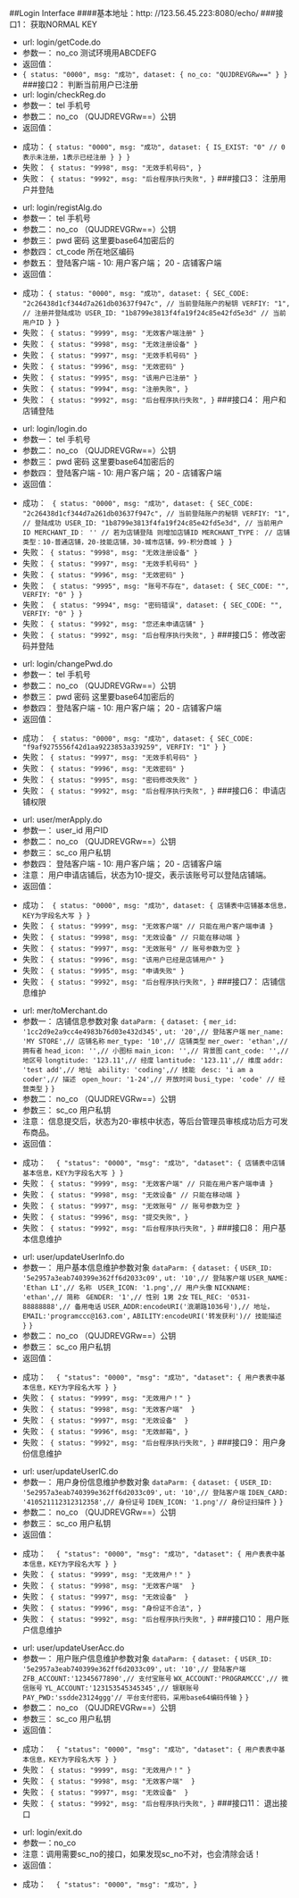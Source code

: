 ##Login Interface
####基本地址：http: //123.56.45.223:8080/echo/
###接口1： 获取NORMAL KEY
- url: login/getCode.do
- 参数一： no_co 测试环境用ABCDEFG
- 返回值：
- `{
	status: "0000",
	msg: "成功",
	dataset: {
		no_co: "QUJDREVGRw=="
	}
}`
###接口2： 判断当前用户已注册
- url: login/checkReg.do
- 参数一： tel 手机号
- 参数二： no_co （QUJDREVGRw==）公钥
- 返回值：
 + 成功： `{
	status: "0000",
	msg: "成功",
	dataset: {
		IS_EXIST: "0" // 0表示未注册，1表示已经注册
	}
}
}`
 + 失败：` {
	status: "9998",
	msg: "无效手机号码",
}`
 + 失败：` {
	status: "9992",
	msg: "后台程序执行失败",
}`
###接口3： 注册用户并登陆
- url: login/registAlg.do
- 参数一： tel 手机号
- 参数二： no_co （QUJDREVGRw==）公钥
- 参数三： pwd 密码 这里要base64加密后的
- 参数四： ct_code 所在地区编码
- 参数五： 登陆客户端 - 10: 用户客户端； 20 - 店铺客户端
- 返回值： 
 + 成功： `{
	status: "0000",
	msg: "成功",
	dataset: {
		SEC_CODE: "2c26438d1cf344d7a261db03637f947c", // 当前登陆账户的秘钥
		VERFIY: "1", // 注册并登陆成功
		USER_ID: "1b8799e3813f4fa19f24c85e42fd5e3d" // 当前用户ID
	}
}`
 + 失败：` {
	status: "9999",
	msg: "无效客户端注册"
}`
 + 失败：` {
	status: "9998",
	msg: "无效注册设备"
}`
 + 失败：` {
	status: "9997",
	msg: "无效手机号码"
}`
 + 失败：` {
	status: "9996",
	msg: "无效密码"
}`
 + 失败：` {
	status: "9995",
	msg: "该用户已注册"
}`
 + 失败：` {
	status: "9994",
	msg: "注册失败",
}`
 + 失败：` {
	status: "9992",
	msg: "后台程序执行失败",
}`
###接口4： 用户和店铺登陆
- url: login/login.do
- 参数一： tel 手机号
- 参数二： no_co （QUJDREVGRw==）公钥
- 参数三： pwd 密码 这里要base64加密后的
- 参数四： 登陆客户端 - 10: 用户客户端； 20 - 店铺客户端
- 返回值： 
 + 成功： ` {
	status: "0000",
	msg: "成功",
	dataset: {
		SEC_CODE: "2c26438d1cf344d7a261db03637f947c", // 当前登陆账户的秘钥
		VERFIY: "1", // 登陆成功
		USER_ID: "1b8799e3813f4fa19f24c85e42fd5e3d", // 当前用户ID
		MERCHANT_ID： '' // 若为店铺登陆 则增加店铺ID
		MERCHANT_TYPE： // 店铺类型：10-普通店铺，20-技能店铺，30-城市店铺，99-积分商城
	}
}`
 + 失败：` {
	status: "9998",
	msg: "无效注册设备"
}`
 + 失败：` {
	status: "9997",
	msg: "无效手机号码"
}`
 + 失败：` {
	status: "9996",
	msg: "无效密码"
}`
 + 失败： ` {
	status: "9995",
	msg: "账号不存在",
	dataset: {
		SEC_CODE: "",
		VERFIY: "0"
	}
}`
 + 失败： ` {
	status: "9994",
	msg: "密码错误",
	dataset: {
		SEC_CODE: "",
		VERFIY: "0"
	}
}`
 + 失败：` {
	status: "9992",
	msg: "您还未申请店铺"
}`
 + 失败：` {
	status: "9992",
	msg: "后台程序执行失败",
}`
###接口5： 修改密码并登陆
- url: login/changePwd.do
- 参数一： tel 手机号
- 参数二： no_co （QUJDREVGRw==）公钥
- 参数三： pwd 密码 这里要base64加密后的
- 参数四： 登陆客户端 - 10: 用户客户端； 20 - 店铺客户端
- 返回值： 
 + 成功： ` {
	status: "0000",
	msg: "成功",
	dataset: {
		SEC_CODE: "f9af9275556f42d1aa9223853a339259",
		VERFIY: "1"
	}
}`
 + 失败：` {
	status: "9997",
	msg: "无效手机号码"
}`
 + 失败：` {
	status: "9996",
	msg: "无效密码"
}`
 + 失败：` {
	status: "9995",
	msg: "密码修改失败"
}`
 + 失败：` {
	status: "9992",
	msg: "后台程序执行失败",
}`
###接口6： 申请店铺权限
- url: user/merApply.do
- 参数一： user_id 用户ID
- 参数二： no_co （QUJDREVGRw==）公钥
- 参数三： sc_co 用户私钥
- 参数四： 登陆客户端 - 10: 用户客户端； 20 - 店铺客户端
- 注意： 用户申请店铺后，状态为10-提交，表示该账号可以登陆店铺端。
- 返回值： 
 + 成功： ` {
	status: "0000",
	msg: "成功",
	dataset: {
		店铺表中店铺基本信息，KEY为字段名大写
	}
}`
 + 失败：` {
	status: "9999",
	msg: "无效客户端" // 只能在用户客户端申请
}`
 + 失败：` {
	status: "9998",
	msg: "无效设备" // 只能在移动端
}`
 + 失败：` {
	status: "9997",
	msg: "无效账号" // 账号参数为空
}`
 + 失败：` {
	status: "9996",
	msg: "该用户已经是店铺用户"
}`
 + 失败：` {
	status: "9995",
	msg: "申请失败"
}`
 + 失败：` {
	status: "9992",
	msg: "后台程序执行失败",
}`
###接口7： 店铺信息维护
- url: mer/toMerchant.do
- 参数一： 店铺信息参数对象 
	`dataParm: {`
	`dataset: {`
		`mer_id: '1cc2d9e2a9cc4e4983b76d03e432d345',`
		`ut: '20',// 登陆客户端`
		`mer_name: 'MY STORE',// 店铺名称`
		`mer_type: '10',// 店铺类型`
		`mer_ower: 'ethan',// 拥有者`
		`head_icon: '',// 小图标`
		`main_icon: '',// 背景图`
		`cant_code: '',// 地区号`
		`longtitude: '123.11',// 经度`
		`lantitude: '123.11',// 维度`
		`addr: 'test add',// 地址 `
		`ability: 'coding',// 技能 `
		`desc: 'i am a coder',// 描述 `
		`open_hour: '1-24',// 开放时间`
		`busi_type: 'code' // 经营类型`
	`}`
	`}`
- 参数二： no_co （QUJDREVGRw==）公钥
- 参数三： sc_co 用户私钥
- 注意： 信息提交后，状态为20-审核中状态，等后台管理员审核成功后方可发布商品。
- 返回值： 
 + 成功： `  {
	"status": "0000",
	"msg": "成功",
	"dataset": {
		店铺表中店铺基本信息，KEY为字段名大写
	}
}`
 + 失败：` {
	status: "9999",
	msg: "无效客户端" // 只能在用户客户端申请
}`
 + 失败：` {
	status: "9998",
	msg: "无效设备" // 只能在移动端
}`
 + 失败：` {
	status: "9997",
	msg: "无效账号" // 账号参数为空
}`
 + 失败：` {
	status: "9996",
	msg: "提交失败",
}`
 + 失败：` {
	status: "9992",
	msg: "后台程序执行失败",
}`
###接口8： 用户基本信息维护
- url: user/updateUserInfo.do
- 参数一： 用户基本信息维护参数对象 
	`dataParm: {`
	`dataset: {`
		`USER_ID: '5e2957a3eab740399e362ff6d2033c09',`
		`ut: '10',// 登陆客户端`
		`USER_NAME: 'Ethan LI',// 名称 `
		`USER_ICON: '1.png',// 用户头像`
		`NICKNAME: 'ethan',// 简称 `
		`GENDER: '1',// 性别 1男 2女`
		`TEL_REC: '0531-88888888',// 备用电话`
		`USER_ADDR:encodeURI('浪潮路1036号'),// 地址，`
		`EMAIL:'programccc@163.com',`
		`ABILITY:encodeURI('转发获利')// 技能描述 `
	`}`
	`}`
- 参数二： no_co （QUJDREVGRw==）公钥
- 参数三： sc_co 用户私钥
- 返回值： 
 + 成功： `  {
	"status": "0000",
	"msg": "成功",
	"dataset": {
		用户表表中基本信息，KEY为字段名大写
	}
}`
 + 失败：` {
	status: "9999",
	msg: "无效用户！"
}`
 + 失败：` {
	status: "9998",
	msg: "无效客户端" 
}`
 + 失败：` {
	status: "9997",
	msg: "无效设备" 
}`
 + 失败：` {
	status: "9996",
	msg: "无效邮箱",
}`
 + 失败：` {
	status: "9992",
	msg: "后台程序执行失败",
}`
###接口9： 用户身份信息维护
- url: user/updateUserIC.do
- 参数一： 用户身份信息维护参数对象 
	`dataParm: {`
	`dataset: {`
		`USER_ID: '5e2957a3eab740399e362ff6d2033c09',`
		`ut: '10',// 登陆客户端`
		`IDEN_CARD: '410521112312312358',// 身份证号`
		`IDEN_ICON: '1.png'// 身份证扫描件`
	`}`
	`}`
- 参数二： no_co （QUJDREVGRw==）公钥
- 参数三： sc_co 用户私钥
- 返回值： 
 + 成功： `  {
	"status": "0000",
	"msg": "成功",
	"dataset": {
		用户表表中基本信息，KEY为字段名大写
	}
}`
 + 失败：` {
	status: "9999",
	msg: "无效用户！"
}`
 + 失败：` {
	status: "9998",
	msg: "无效客户端" 
}`
 + 失败：` {
	status: "9997",
	msg: "无效设备" 
}`
 + 失败：` {
	status: "9996",
	msg: "身份证不合法",
}`
 + 失败：` {
	status: "9992",
	msg: "后台程序执行失败",
}`
###接口10： 用户账户信息维护
- url: user/updateUserAcc.do
- 参数一： 用户账户信息维护参数对象 
	`dataParm: {`
	`dataset: {`
		`USER_ID: '5e2957a3eab740399e362ff6d2033c09',`
		`ut: '10',// 登陆客户端`
		`ZFB_ACCOUNT:'12345677890',// 支付宝账号`
		`WX_ACCOUNT:'PROGRAMCCC',// 微信账号`
		`YL_ACCOUNT:'123153545345345',// 银联账号`
		`PAY_PWD:'ssdde23124ggg'// 平台支付密码，采用base64编码传输`
	`}`
	`}`
- 参数二： no_co （QUJDREVGRw==）公钥
- 参数三： sc_co 用户私钥
- 返回值： 
 + 成功： `  {
	"status": "0000",
	"msg": "成功",
	"dataset": {
		用户表表中基本信息，KEY为字段名大写
	}
}`
 + 失败：` {
	status: "9999",
	msg: "无效用户！"
}`
 + 失败：` {
	status: "9998",
	msg: "无效客户端" 
}`
 + 失败：` {
	status: "9997",
	msg: "无效设备" 
}`
 + 失败：` {
	status: "9992",
	msg: "后台程序执行失败",
}`
###接口11： 退出接口
- url: login/exit.do
- 参数一：no_co
- 注意：调用需要sc_no的接口，如果发现sc_no不对，也会清除会话！
- 返回值： 
 + 成功： `  {
	"status": "0000",
	"msg": "成功",
}`
